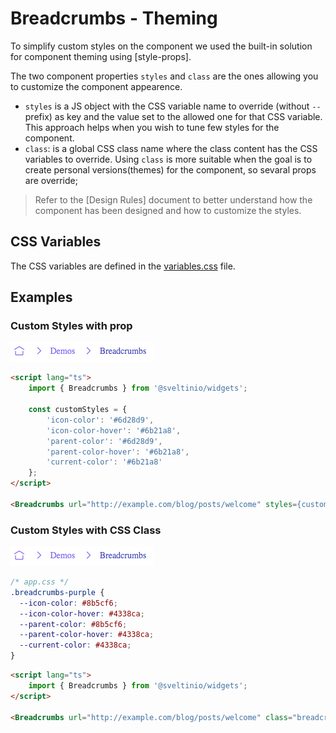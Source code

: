 # Breadcrumbs - Theming

To simplify custom styles on the component we used the built-in solution for component theming using [style-props].

The two component properties `styles` and `class` are the ones allowing you to customize the component appearence.

- `styles` is a JS object with the CSS variable name to override (without `--` prefix) as key and the value set to the allowed one for that CSS variable. This approach helps when you wish to tune few styles for the component.
- `class`: is a global CSS class name where the class content has the CSS variables to override. Using `class` is more suitable when the goal is to create personal versions(themes) for the component, so sevaral props are override;

> Refer to the [Design Rules] document to better understand how the component has been designed and how to customize the styles.

## CSS Variables

The CSS variables are defined in the [variables.css](../../styles/components/breadcrumbs/variables.css) file.

## Examples

### Custom Styles with prop

<img src="./assets/images/custom_styles_prop.png" alt="Breadcrumbs - Custom Styles with prop" />

```html
<script lang="ts">
    import { Breadcrumbs } from '@sveltinio/widgets';

    const customStyles = {
        'icon-color': '#6d28d9',
        'icon-color-hover': '#6b21a8',
        'parent-color': '#6d28d9',
        'parent-color-hover': '#6b21a8',
        'current-color': '#6b21a8'
    };
</script>

<Breadcrumbs url="http://example.com/blog/posts/welcome" styles={customStyles}/>
```

### Custom Styles with CSS Class

<img src="./assets/images/custom_styles_prop.png" alt="Breadcrumbs - Custom Styles with CSS Class" />

```css
/* app.css */
.breadcrumbs-purple {
  --icon-color: #8b5cf6;
  --icon-color-hover: #4338ca;
  --parent-color: #8b5cf6;
  --parent-color-hover: #4338ca;
  --current-color: #4338ca;
}
```

```html
<script lang="ts">
    import { Breadcrumbs } from '@sveltinio/widgets';
</script>

<Breadcrumbs url="http://example.com/blog/posts/welcome" class="breadcrumbs-purple"/>
```

